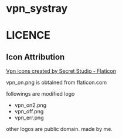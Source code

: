 # vpn_systray



# LICENCE

## Icon Attribution
<a href="https://www.flaticon.com/free-icons/vpn" title="vpn icons">Vpn icons created by Secret Studio - Flaticon</a>

vpn_on.png is obtained from flaticon.com

followings are modified logo
* vpn_on2.png
* vpn_off.png
* vpn_err.png

other logos are public domain. made by me.
